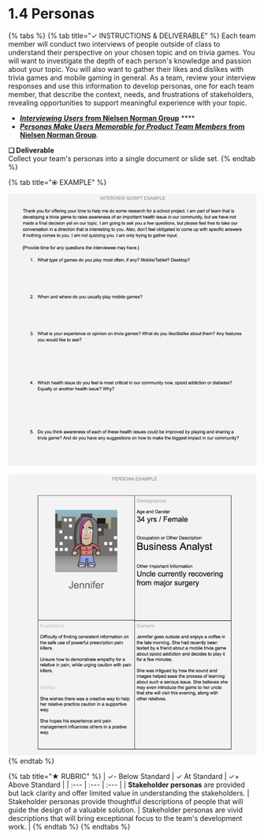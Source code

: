 # 1.4 Personas

{% tabs %}
{% tab title="✓  INSTRUCTIONS & DELIVERABLE" %}
Each team member will conduct two interviews of people outside of class to understand their perspective on your chosen topic and on trivia games. You will want to investigate the depth of each person's knowledge and passion about your topic. You will also want to gather their likes and dislikes with trivia games and mobile gaming in general. As a team, review your interview responses and use this information to develop personas, one for each team member, that describe the context, needs, and frustrations of stakeholders, revealing opportunities to support meaningful experience with your topic.

* [_**Interviewing Users**_ **from Nielsen Norman Group**](https://www.nngroup.com/articles/interviewing-users/) ****
* [_**Personas Make Users Memorable for Product Team Members**_ **from Nielsen Norman Group**](https://www.nngroup.com/articles/persona/).

**❏ Deliverable**  
Collect your team's personas into a single document or slide set.
{% endtab %}

{% tab title="⦿ EXAMPLE" %}


![](../../.gitbook/assets/interviewscriptexample.png)



![](../../.gitbook/assets/personaexample.png)
{% endtab %}

{% tab title="★  RUBRIC" %}
| ✓-  Below Standard | ✓  At Standard | ✓+  Above Standard |
| :--- | :--- | :--- |
| **Stakeholder personas** are provided but lack clarity and offer limited value in understanding the stakeholders. | Stakeholder personas provide thoughtful descriptions of people that will guide the design of a valuable solution. | Stakeholder personas are vivid descriptions that will bring exceptional focus to the team's development work.  |
{% endtab %}
{% endtabs %}



